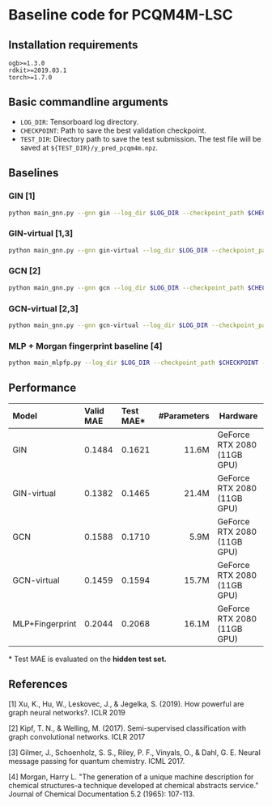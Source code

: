 # Baseline code for PCQM4M-LSC

## Installation requirements
```
ogb>=1.3.0
rdkit>=2019.03.1
torch>=1.7.0
```

## Basic commandline arguments
- `LOG_DIR`: Tensorboard log directory.
- `CHECKPOINT`: Path to save the best validation checkpoint.
- `TEST_DIR`: Directory path to save the test submission. The test file will be saved at `${TEST_DIR}/y_pred_pcqm4m.npz`.

## Baselines

### GIN [1]
```bash
python main_gnn.py --gnn gin --log_dir $LOG_DIR --checkpoint_path $CHECKPOINT --save_test_dir $TEST_DIR
```

### GIN-virtual [1,3]
```bash
python main_gnn.py --gnn gin-virtual --log_dir $LOG_DIR --checkpoint_path $CHECKPOINT --save_test_dir $TEST_DIR
```

### GCN [2]
```bash
python main_gnn.py --gnn gcn --log_dir $LOG_DIR --checkpoint_path $CHECKPOINT --save_test_dir $TEST_DIR
```

### GCN-virtual [2,3]
```bash
python main_gnn.py --gnn gcn-virtual --log_dir $LOG_DIR --checkpoint_path $CHECKPOINT --save_test_dir $TEST_DIR
```

### MLP + Morgan fingerprint baseline [4]
```bash
python main_mlpfp.py --log_dir $LOG_DIR --checkpoint_path $CHECKPOINT --save_test_dir $TEST_DIR
```


## Performance

| Model              |Valid MAE  | Test MAE*   | \#Parameters    | Hardware |
|:------------------ |:--------------   |:---------------| --------------:|----------|
| GIN     | 0.1484 | 0.1621 | 11.6M  | GeForce RTX 2080 (11GB GPU) |
| GIN-virtual     | 0.1382 | 0.1465 | 21.4M  | GeForce RTX 2080 (11GB GPU) |
| GCN     | 0.1588 | 0.1710 | 5.9M  | GeForce RTX 2080 (11GB GPU) |
| GCN-virtual     | 0.1459 | 0.1594 | 15.7M  | GeForce RTX 2080 (11GB GPU) |
| MLP+Fingerprint     | 0.2044 | 0.2068 | 16.1M  | GeForce RTX 2080 (11GB GPU) |

\* Test MAE is evaluated on the **hidden test set.**

## References
[1] Xu, K., Hu, W., Leskovec, J., & Jegelka, S. (2019). How powerful are graph neural networks?. ICLR 2019

[2] Kipf, T. N., & Welling, M. (2017). Semi-supervised classification with graph convolutional networks. ICLR 2017

[3] Gilmer, J., Schoenholz, S. S., Riley, P. F., Vinyals, O., & Dahl, G. E. Neural message passing for quantum chemistry. ICML 2017.

[4] Morgan, Harry L. "The generation of a unique machine description for chemical structures-a technique developed at chemical abstracts service." Journal of Chemical Documentation 5.2 (1965): 107-113.
